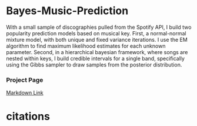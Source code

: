 # Bayes-Music-Prediction
With a small sample of discographies pulled from the Spotify API, I build two popularity prediction models based on musical key. First, a normal-normal mixture model, with both unique and fixed variance iterations. I use the EM algorithm to find maximum likelihood estimates for each unknown parameter. Second, in a hierarchical bayesian framework, where songs are nested within keys, I build credible intervals for a single band, specifically using the Gibbs sampler to draw samples from the posterior distribution. 

### Project Page

[Markdown Link](https://katjanestrickland.github.io/Bayes-Music-Prediction/)



# citations

